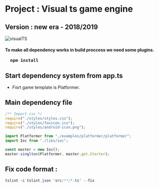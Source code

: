 # Project : Visual ts game engine #
## Version : new era - 2018/2019 ##

![visualTS](https://github.com/zlatnaspirala/visual-ts/blob/master/logo.png)

#### To make all dependency works in build proccess we need some plugins. ####

<pre>
 <b> npm install </b>
</pre>

## Start dependency system from app.ts ##

 - Fisrt game template is Platformer.

## Main dependency file ##

```typescript
/** Import css */
require("./styles/styles.css");
require("./styles/favicon.ico");
require("./styles/android-icon.png");

import Platformer from "./examples/platformer/platformer";
import Ioc from "./libs/ioc";

const master = new Ioc();
master.singlton(Platformer, master.get.Starter);
```

## Fix code format : ##

```c#
tslint -c tslint.json 'src/**/*.ts' --fix
```
